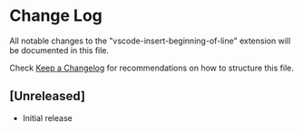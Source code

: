 # Change Log
All notable changes to the "vscode-insert-beginning-of-line" extension will be documented in this file.

Check [Keep a Changelog](http://keepachangelog.com/) for recommendations on how to structure this file.

## [Unreleased]
- Initial release
